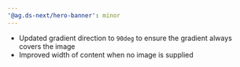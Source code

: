 ```yaml
---
'@ag.ds-next/hero-banner': minor
---
```


- Updated gradient direction to `90deg` to ensure the gradient always covers the image
- Improved width of content when no image is supplied

